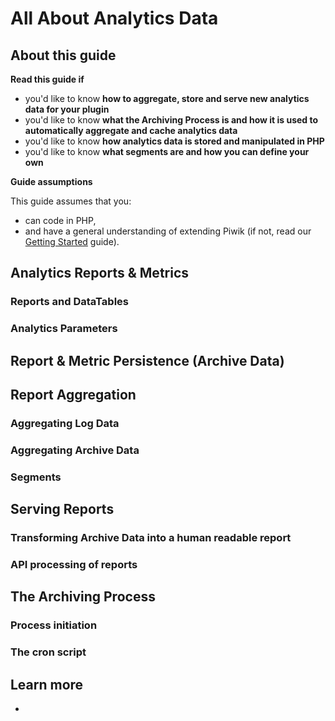 # All About Analytics Data

<!-- Meta (to be deleted)
Purpose:
- describe the archiving process & how it is started,
- what 'archive data' is and how it is stored (how DataTables are stored)
- how analytics data is calculated (aggregated)
- how analytics data is queried, what data structures are used to store analytics data (DataTable, DataTable/Map)
- analytics parameters (site, period, segment),
- segments,
- manipulating analytics data (filters),
- exposing reports through API,
- how reports are processed when returned through the API,
- difference between metrics + reports,
- how plugins can do their own archiving,
- archive cron stuff 

Audience: - plugin developers who want to create their own reports
- developers who want to understand more about how Piwik creates analytics reports

Expected Result: - developers who understand exactly how Piwik analyzes log data and creates reports that are available for viewing

Notes: 

What's missing? (stuff in my list that was not in when I wrote the 1st draft)
-->

## About this guide

**Read this guide if**

* you'd like to know **how to aggregate, store and serve new analytics data for your plugin**
* you'd like to know **what the Archiving Process is and how it is used to automatically aggregate and cache analytics data**
* you'd like to know **how analytics data is stored and manipulated in PHP**
* you'd like to know **what segments are and how you can define your own**

**Guide assumptions**

This guide assumes that you:

* can code in PHP,
* and have a general understanding of extending Piwik (if not, read our [Getting Started](#) guide).

## Analytics Reports & Metrics

<!-- what is a report vs. metric,  -->

### Reports and DataTables

### Analytics Parameters

## Report & Metric Persistence (Archive Data)

## Report Aggregation

### Aggregating Log Data

### Aggregating Archive Data

### Segments

## Serving Reports

<!-- APIs and serving reports -->

### Transforming Archive Data into a human readable report

### API processing of reports

## The Archiving Process

### Process initiation

### The cron script

## Learn more

* 

